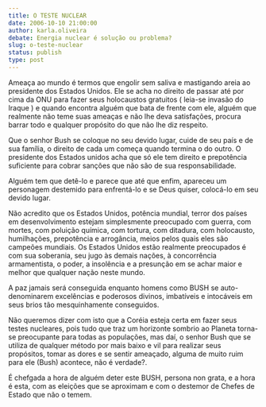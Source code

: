 ```yaml
---
title: O TESTE NUCLEAR
date: 2006-10-10 21:00:00
author: karla.oliveira
debate: Energia nuclear é solução ou problema?
slug: o-teste-nuclear
status: publish 
type: post
---
```


Ameaça ao mundo é termos que engolir sem saliva e mastigando areia ao presidente dos Estados Unidos. Ele se acha no direito de passar até por cima da ONU para fazer seus holocaustos gratuitos ( leia-se invasão do Iraque ) e quando encontra alguém que bata de frente com ele, alguém que realmente não teme suas ameaças e não lhe deva satisfações, procura barrar todo e qualquer propósito do que não lhe diz respeito.


Que o senhor Bush se coloque no seu devido lugar, cuide de seu país e de sua família, o direito de cada um começa quando termina o do outro. O presidente dos Estados unidos acha que só ele tem direito e prepotência suficiente para cobrar sanções que não são de sua responsabilidade.


Alguém tem que detê-lo e parece que até que enfim, apareceu um personagem destemido para enfrentá-lo e se Deus quiser, colocá-lo em seu devido lugar.


Não acredito que os Estados Unidos, potência mundial, terror dos países em desenvolvimento estejam simplesmente preocupado com guerra, com mortes, com poluição química, com tortura, com ditadura, com holocausto, humilhações, prepotência e arrogância, meios pelos quais eles são campeões mundiais. Os Estados Unidos estão realmente preocupados é com sua soberania, seu jugo às demais nações, à concorrência armamentista, o poder, a insolência e a presunção em se achar maior e melhor que qualquer nação neste mundo.


A paz jamais será conseguida enquanto homens como BUSH se auto-denominarem excelências e poderosos divinos, imbatíveis e intocáveis em seus brios tão mesquinhamente conseguidos.


Não queremos dizer com isto que a Coréia esteja certa em fazer seus testes nucleares, pois tudo que traz um horizonte sombrio ao Planeta torna-se preocupante para todas as populações, mas daí, o senhor Bush que se utiliza de qualquer método por mais baixo e vil para realizar seus propósitos, tomar as dores e se sentir ameaçado, alguma de muito ruim para ele (Bush) acontece, não é verdade?.


É chefgada a hora de alguém deter este BUSH, persona non grata, e a hora é esta, com as eleições que se aproximam e com o destemor de Chefes de Estado que não o temem.


 


 



